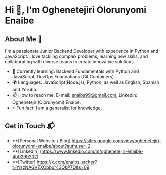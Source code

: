 # Hi 👋, I'm Oghenetejiri Olorunyomi Enaibe 

## About Me 🚀

I'm a passionate Junior Backend Developer with experience in Python and JavaScript. I love tackling complex problems, learning new skills, and collaborating with diverse teams to create innovative solutions.

- 🌱 Currently learning: Backend Fundamentals with Python and JavaScript, DevOps Foundations (Git Containers).
- 🌍 Languages: JavaScript(Node.js), Python, as well as English, Spanish and Yoruba.
- 📫 How to reach me: E-mail: enaibs99@gmail.com, Linkedin: Oghenetejiri(Olorunyomi) Enaibe.
- ⚡ Fun fact: I am a generalist for knowledge.


## Get in Touch 📬

- **[Personal Website / Blog] https://sites.google.com/view/oghenetejiri-olorunyomi-enaibe/about?authuser=2
- **[LinkedIn] (https://www.linkedin.com/in/oghenetejiri-enaibe-4b0299202)
- **[Twitter] https://x.com/enaibs_archer?t=YizzNAGVZXObbor43QkP7Q&s=09


